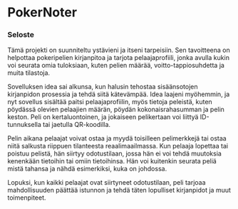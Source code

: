 # PokerNoter

### Seloste

Tämä projekti on suunniteltu ystävieni ja itseni tarpeisiin. Sen tavoitteena on helpottaa pokeripelien kirjanpitoa ja tarjota pelaajaprofiili, jonka avulla kukin voi seurata omia tuloksiaan, kuten pelien määrää, voitto-tappiosuhdetta ja muita tilastoja.

Sovelluksen idea sai alkunsa, kun halusin tehostaa sisäänsotojen kirjanpidon prosessia ja tehdä siitä kätevämpää. Idea laajeni myöhemmin, ja nyt sovellus sisältää paitsi pelaajaprofiilin, myös tietoja peleistä, kuten pöydässä olevien pelaajien määrän, pöydän kokonaisrahasumman ja pelin keston. Peli on kertaluontoinen, ja jokaiseen pelikertaan voi liittyä ID-tunnuksella tai jaetulla QR-koodilla.

Pelin aikana pelaajat voivat ostaa ja myydä toisilleen pelimerkkejä tai ostaa niitä salkusta riippuen tilanteesta reaalimaailmassa. Kun pelaaja lopettaa tai poistuu pelistä, hän siirtyy odotustilaan, jossa hän ei voi tehdä muutoksia kenenkään tietoihin tai omiin tietoihinsa. Hän voi kuitenkin seurata peliä mistä tahansa ja nähdä esimerkiksi, kuka on johdossa.

Lopuksi, kun kaikki pelaajat ovat siirtyneet odotustilaan, peli tarjoaa mahdollisuuden päättää istunnon ja tehdä täten lopulliset kirjanpidot ja muut toimenpiteet.
